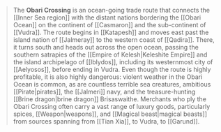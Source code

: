 > The **Obari Crossing** is an ocean-going trade route that connects the [[Inner Sea region]] with the distant nations bordering the [[Obari Ocean]] on the continent of [[Casmaron]] and the sub-continent of [[Vudra]]. The route begins in [[Katapesh]] and moves east past the island nation of [[Jalmeray]] to the western coast of [[Qadira]]. There, it turns south and heads out across the open ocean, passing the southern satrapies of the [[Empire of Kelesh|Keleshite Empire]] and the island archipelago of [[Iblydos]], including its westernmost city of [[Aelyosos]], before ending in Vudra. Even though the route is highly profitable, it is also highly dangerous: violent weather in the Obari Ocean is common, as are countless terrible sea creatures, ambitious [[Pirate|pirates]], the [[Jalmeri]] navy, and the treasure-hunting [[Brine dragon|brine dragon]] Brisaswaithe.
> Merchants who ply the Obari Crossing often carry a vast range of luxury goods, particularly spices, [[Weapon|weapons]], and [[Magical beast|magical beasts]] from sources spanning from [[Tian Xia]], to Vudra, to [[Garund]].







